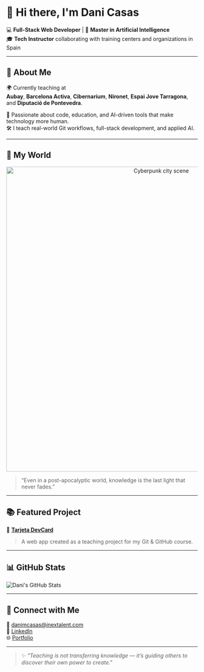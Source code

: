# 👋 Hi there, I'm **Dani Casas**

💻 **Full-Stack Web Developer** | 🤖 **Master in Artificial Intelligence**  
🎓 **Tech Instructor** collaborating with training centers and organizations in Spain  

---

## 🚀 About Me

🌍 Currently teaching at  
**Aubay**, **Barcelona Activa**, **Cibernarium**, **Nironet**, **Espai Jove Tarragona**, and **Diputació de Pontevedra**.

🧠 Passionate about code, education, and AI-driven tools that make technology more human.  
🛠️ I teach real-world Git workflows, full-stack development, and applied AI.

---

## 🎨 My World

<p align="center">
  <img src="img/profile_danimcasas_post.gif" alt="Cyberpunk city scene" width="800">
</p>

> “Even in a post-apocalyptic world, knowledge is the last light that never fades.”

---

## 📚 Featured Project

🔗 **[Tarjeta DevCard](https://danimcasas.github.io/tarjeta-devcard/)**  
> A web app created as a teaching project for my Git & GitHub course.

---

## 📊 GitHub Stats

![Dani's GitHub Stats](https://github-readme-stats.vercel.app/api?username=danimcasas&show_icons=true&theme=tokyonight)

---

## 💬 Connect with Me

📧 [danimcasas@inextalent.com](mailto:danimcasas@inextalent.com)  
💼 [LinkedIn](https://linkedin.com/in/danimcasas)  
🌐 [Portfolio](https://danimcasas.github.io/tarjeta-devcard/)

---

> ✨ *"Teaching is not transferring knowledge — it’s guiding others to discover their own power to create."*
